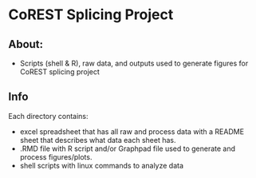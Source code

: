 # CoREST Splicing Project
## About:
  - Scripts (shell & R), raw data, and outputs used to generate figures for CoREST splicing project

## Info
Each directory contains:
  - excel spreadsheet that has all raw and process data with a README sheet that describes what data each sheet has.
  - .RMD file with R script and/or Graphpad file used to generate and process figures/plots.
  - shell scripts with linux commands to analyze data
